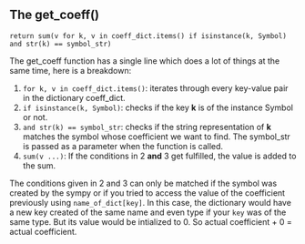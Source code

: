 ## The get_coeff()

`return sum(v for k, v in coeff_dict.items() if isinstance(k, Symbol) and str(k) == symbol_str)`

The get_coeff function has a single line which does a lot of things at the same time, here is a breakdown:
1. `for k, v in coeff_dict.items()`: iterates through every key-value pair in the dictionary coeff_dict. 
2. `if isinstance(k, Symbol)`: checks if the key **k** is of the instance Symbol or not.
3. `and str(k) == symbol_str`: checks if the string representation of **k** matches the symbol whose coefficient we want to find. The symbol_str is passed as a parameter when the function is called.
4. `sum(v ...)`: If the conditions in 2 **and** 3 get fulfilled, the value is added to the sum. 

The conditions given in 2 and 3 can only be matched if the symbol was created by the sympy or if you tried to access the value of the coefficient previously using `name_of_dict[key]`. In this case,
the dictionary would have a new key created of the same name and even type if your `key` was of the same type. But its value would be intialized to 0. So actual coefficient + 0 = actual coefficient.
